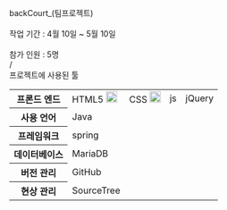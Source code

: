 backCourt_(팀프로젝트)
<br/><br/>
작업 기간 : 4월 10일 ~ 5월 10일
<br/><br/>
참가 인원 : 5명
<br>/<br/>
프로젝트에 사용된 툴
<table>
	<tr>
		<th>프론드 엔드</th>
		<td>
		  HTML5
		  <img src="https://www.w3.org/html/logo/badge/html5-badge-h-solo.png" width="20" height="20" alt="HTML5 Powered" title="HTML5 Powered">
		</td>
		<td>CSS
		  <img src="https://upload.wikimedia.org/wikipedia/commons/d/d5/CSS3_logo_and_wordmark.svg" width="20" height="20">
		</td>
		<td>js</td>
		<td>jQuery</td>
 	</tr>
	<tr>
		<th>사용 언어</th>
		<td>Java</td>
		<td></td>
		<td></td>
		<td></td>
 	</tr>	
	<tr>
		<th>프레임워크</th>
		<td>spring</td>
		<td></td>
		<td></td>
		<td></td>
 	</tr>		
	<tr>
		<th>데이터베이스</th>
		<td>MariaDB</td>
		<td></td>
		<td></td>
		<td></td>
 	</tr>
	<tr>
		<th>버전 관리</th>
		<td>GitHub</td>
		<td></td>
		<td></td>
		<td></td>
 	</tr>
	<tr>
		<th>현상 관리</th>
		<td>SourceTree</td>
		<td></td>
		<td></td>
		<td></td>
 	</tr>
</table>
